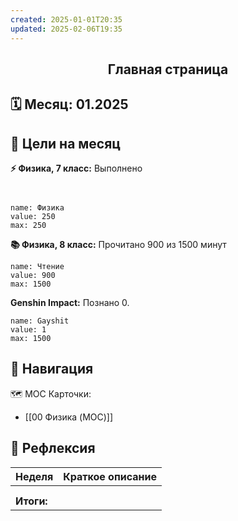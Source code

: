 ```yaml
---
created: 2025-01-01T20:35
updated: 2025-02-06T19:35
---
```

<div style="text-align: center;">  
<h2>Главная страница</h2>  
</div>  

## 🗓️ Месяц: **01.2025**


## 🎯 Цели на месяц

**⚡️ Физика, 7 класс:** Выполнено  
```progressbar

  
name: Физика  
value: 250  
max: 250  
```

**📚 Физика, 8 класс:** Прочитано 900 из 1500 минут  
```progressbar  
name: Чтение  
value: 900  
max: 1500  
```

**Genshin Impact:** Познано 0.  
```progressbar  
name: Gayshit  
value: 1  
max: 1500  
```


## 🧭 Навигация

🗺️ MOC Карточки:
- [[00 Физика (MOC)]]

## 💭 Рефлексия


| Неделя     | Краткое описание |
| ---------- | ---------------- |
|            |                  |
|            |                  |
| **Итоги:** |                  |


